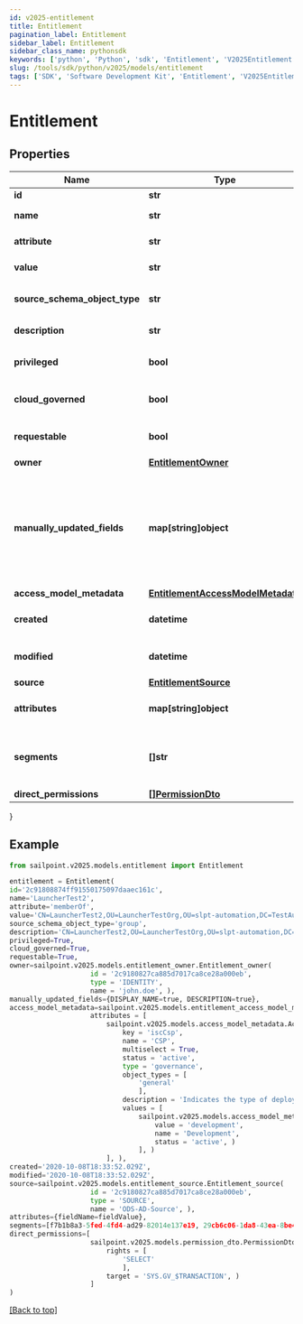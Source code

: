 ```yaml
---
id: v2025-entitlement
title: Entitlement
pagination_label: Entitlement
sidebar_label: Entitlement
sidebar_class_name: pythonsdk
keywords: ['python', 'Python', 'sdk', 'Entitlement', 'V2025Entitlement'] 
slug: /tools/sdk/python/v2025/models/entitlement
tags: ['SDK', 'Software Development Kit', 'Entitlement', 'V2025Entitlement']
---
```


# Entitlement


## Properties

Name | Type | Description | Notes
------------ | ------------- | ------------- | -------------
**id** | **str** | The entitlement id | [optional] 
**name** | **str** | The entitlement name | [optional] 
**attribute** | **str** | The entitlement attribute name | [optional] 
**value** | **str** | The value of the entitlement | [optional] 
**source_schema_object_type** | **str** | The object type of the entitlement from the source schema | [optional] 
**description** | **str** | The description of the entitlement | [optional] 
**privileged** | **bool** | True if the entitlement is privileged | [optional] 
**cloud_governed** | **bool** | True if the entitlement is cloud governed | [optional] 
**requestable** | **bool** | True if the entitlement is able to be directly requested | [optional] [default to False]
**owner** | [**EntitlementOwner**](entitlement-owner) |  | [optional] 
**manually_updated_fields** | **map[string]object** | A map of entitlement fields that have been manually updated. The key is the field name in UPPER_SNAKE_CASE format, and the value is true or false to indicate if the field has been updated. | [optional] 
**access_model_metadata** | [**EntitlementAccessModelMetadata**](entitlement-access-model-metadata) |  | [optional] 
**created** | **datetime** | Time when the entitlement was created | [optional] 
**modified** | **datetime** | Time when the entitlement was last modified | [optional] 
**source** | [**EntitlementSource**](entitlement-source) |  | [optional] 
**attributes** | **map[string]object** | A map of free-form key-value pairs from the source system | [optional] 
**segments** | **[]str** | List of IDs of segments, if any, to which this Entitlement is assigned. | [optional] 
**direct_permissions** | [**[]PermissionDto**](permission-dto) |  | [optional] 
}

## Example

```python
from sailpoint.v2025.models.entitlement import Entitlement

entitlement = Entitlement(
id='2c91808874ff91550175097daaec161c',
name='LauncherTest2',
attribute='memberOf',
value='CN=LauncherTest2,OU=LauncherTestOrg,OU=slpt-automation,DC=TestAutomationAD,DC=local',
source_schema_object_type='group',
description='CN=LauncherTest2,OU=LauncherTestOrg,OU=slpt-automation,DC=TestAutomationAD,DC=local',
privileged=True,
cloud_governed=True,
requestable=True,
owner=sailpoint.v2025.models.entitlement_owner.Entitlement_owner(
                    id = '2c9180827ca885d7017ca8ce28a000eb', 
                    type = 'IDENTITY', 
                    name = 'john.doe', ),
manually_updated_fields={DISPLAY_NAME=true, DESCRIPTION=true},
access_model_metadata=sailpoint.v2025.models.entitlement_access_model_metadata.Entitlement_accessModelMetadata(
                    attributes = [
                        sailpoint.v2025.models.access_model_metadata.AccessModelMetadata(
                            key = 'iscCsp', 
                            name = 'CSP', 
                            multiselect = True, 
                            status = 'active', 
                            type = 'governance', 
                            object_types = [
                                'general'
                                ], 
                            description = 'Indicates the type of deployment environment of an access item.', 
                            values = [
                                sailpoint.v2025.models.access_model_metadata_values_inner.AccessModelMetadata_values_inner(
                                    value = 'development', 
                                    name = 'Development', 
                                    status = 'active', )
                                ], )
                        ], ),
created='2020-10-08T18:33:52.029Z',
modified='2020-10-08T18:33:52.029Z',
source=sailpoint.v2025.models.entitlement_source.Entitlement_source(
                    id = '2c9180827ca885d7017ca8ce28a000eb', 
                    type = 'SOURCE', 
                    name = 'ODS-AD-Source', ),
attributes={fieldName=fieldValue},
segments=[f7b1b8a3-5fed-4fd4-ad29-82014e137e19, 29cb6c06-1da8-43ea-8be4-b3125f248f2a],
direct_permissions=[
                    sailpoint.v2025.models.permission_dto.PermissionDto(
                        rights = [
                            'SELECT'
                            ], 
                        target = 'SYS.GV_$TRANSACTION', )
                    ]
)

```
[[Back to top]](#) 

